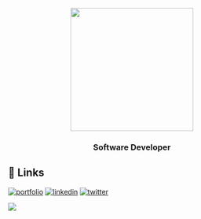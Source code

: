 <p align="center">
    <img align="center" src="https://c.tenor.com/KfJz99sNyBgAAAAC/mf-doom-mf.gif" width="250" height="250">
</p>
<p align="center">
   <h3 align="center">Software Developer</h3>
</p>

## 🔗 Links
[![portfolio](https://img.shields.io/badge/my_portfolio-000?style=for-the-badge&logo=ko-fi&logoColor=white)](https://camilocastellar.me/)
[![linkedin](https://img.shields.io/badge/linkedin-0A66C2?style=for-the-badge&logo=linkedin&logoColor=white)](https://www.linkedin.com/in/camilocastellar/)
[![twitter](https://img.shields.io/badge/twitter-1DA1F2?style=for-the-badge&logo=twitter&logoColor=white)](https://twitter.com/aka_milow)

![](https://komarev.com/ghpvc/?username=akamilow&color=green&style=flat-square&label=VIEWS)
